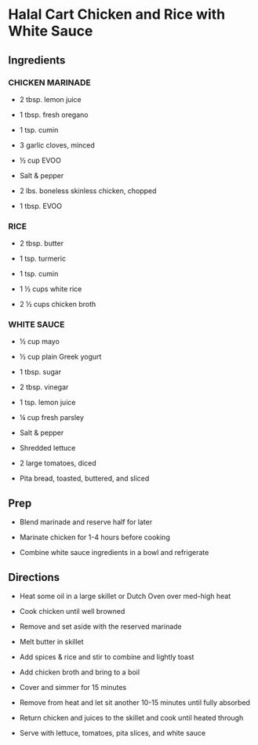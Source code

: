 # Halal Cart Chicken and Rice with White Sauce

## Ingredients

### CHICKEN MARINADE

  - 2 tbsp. lemon juice

  - 1 tbsp. fresh oregano

  - 1 tsp. cumin

  - 3 garlic cloves, minced

  - ½ cup EVOO

  - Salt & pepper

- 2 lbs. boneless skinless chicken, chopped

- 1 tbsp. EVOO

### RICE

  - 2 tbsp. butter

  - 1 tsp. turmeric

  - 1 tsp. cumin

  - 1 ½ cups white rice

  - 2 ½ cups chicken broth

### WHITE SAUCE

  - ½ cup mayo

  - ½ cup plain Greek yogurt

  - 1 tbsp. sugar

  - 2 tbsp. vinegar

  - 1 tsp. lemon juice

  - ¼ cup fresh parsley

  - Salt & pepper

- Shredded lettuce

- 2 large tomatoes, diced

- Pita bread, toasted, buttered, and sliced

## Prep

- Blend marinade and reserve half for later

- Marinate chicken for 1-4 hours before cooking

- Combine white sauce ingredients in a bowl and refrigerate

## Directions

- Heat some oil in a large skillet or Dutch Oven over med-high heat

- Cook chicken until well browned

- Remove and set aside with the reserved marinade

- Melt butter in skillet

- Add spices & rice and stir to combine and lightly toast

- Add chicken broth and bring to a boil

- Cover and simmer for 15 minutes

- Remove from heat and let sit another 10-15 minutes until fully
    absorbed

- Return chicken and juices to the skillet and cook until heated
    through

- Serve with lettuce, tomatoes, pita slices, and white sauce
